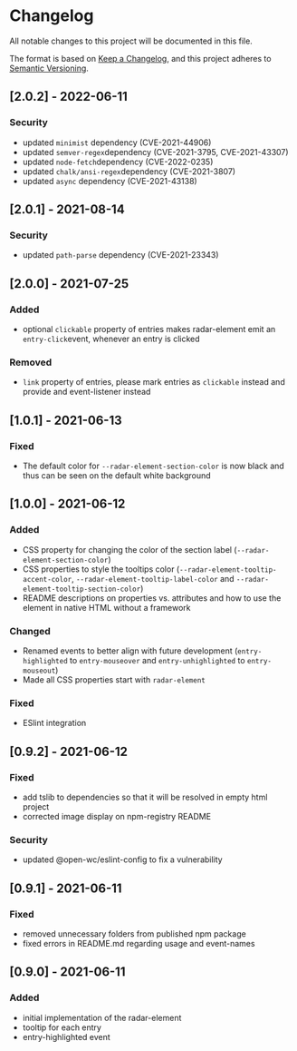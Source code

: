 # Changelog
All notable changes to this project will be documented in this file.

The format is based on [Keep a Changelog](https://keepachangelog.com/en/1.0.0/),
and this project adheres to [Semantic Versioning](https://semver.org/spec/v2.0.0.html).

## [2.0.2] - 2022-06-11

### Security 
- updated `minimist` dependency (CVE-2021-44906)
- updated `semver-regex`dependency (CVE-2021-3795, CVE-2021-43307)
- updated `node-fetch`dependency (CVE-2022-0235)
- updated `chalk/ansi-regex`dependency (CVE-2021-3807)
- updated `async` dependency (CVE-2021-43138)

## [2.0.1] - 2021-08-14

### Security
- updated `path-parse` dependency (CVE-2021-23343)

## [2.0.0] - 2021-07-25

### Added
- optional `clickable` property of entries makes radar-element emit an `entry-click`event, whenever an entry is clicked 


### Removed
- `link` property of entries, please mark entries as `clickable` instead and provide and event-listener instead

## [1.0.1] - 2021-06-13
### Fixed
- The default color for `--radar-element-section-color` is now black and thus can be seen on the default white background

## [1.0.0] - 2021-06-12
### Added
- CSS property for changing the color of the section label (`--radar-element-section-color`)
- CSS properties to style the tooltips color (`--radar-element-tooltip-accent-color`, `--radar-element-tooltip-label-color` and `--radar-element-tooltip-section-color`)
- README descriptions on properties vs. attributes and how to use the element in native HTML without a framework

### Changed
- Renamed events to better align with future development (`entry-highlighted` to `entry-mouseover` and `entry-unhighlighted` to `entry-mouseout`)
- Made all CSS properties start with `radar-element`

### Fixed
- ESlint integration

## [0.9.2] - 2021-06-12
### Fixed
- add tslib to dependencies so that it will be resolved in empty html project
- corrected image display on npm-registry README

### Security
- updated @open-wc/eslint-config to fix a vulnerability

## [0.9.1] - 2021-06-11
### Fixed
- removed unnecessary folders from published npm package
- fixed errors in README.md regarding usage and event-names

## [0.9.0] - 2021-06-11
### Added
- initial implementation of the radar-element
- tooltip for each entry
- entry-highlighted event
